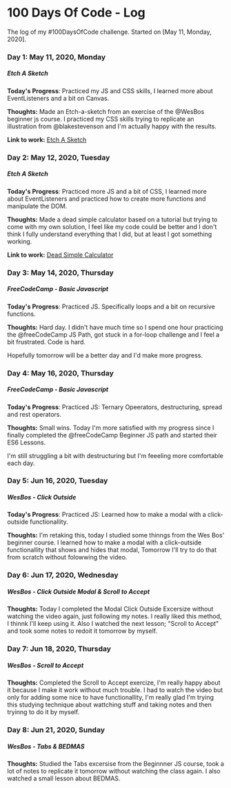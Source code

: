 # 100 Days Of Code - Log
The log of my #100DaysOfCode challenge. Started on [May 11, Monday, 2020].

### Day 1: May 11, 2020, Monday
##### Etch A Sketch

**Today's Progress**: Practiced my JS and CSS skills, I learned more about EventListeners and a bit on Canvas.

**Thoughts:** Made an Etch-a-sketch from an exercise of the @WesBos beginner js course.
I practiced my CSS skills trying to replicate an illustration from @blakestevenson
and I'm actually happy with the results.

**Link to work:** [Etch A Sketch](https://friendly-thompson-1ee394.netlify.app)

### Day 2: May 12, 2020, Tuesday
##### Etch A Sketch

**Today's Progress**: Practiced more JS and a bit of CSS, I learned more about EventListeners and practiced how to create more functions and manipulate the DOM.

**Thoughts:** Made a dead simple calculator based on a tutorial but trying to come with my own solution,
I feel like my code could be better and I don't think I fully understand everything that I did,
but at least I got something working.

**Link to work:** [Dead Simple Calculator](https://dead-simple-calc.netlify.app)


### Day 3: May 14, 2020, Thursday
##### FreeCodeCamp - Basic Javascript

**Today's Progress**: Practiced JS. Specifically loops and a bit on recursive functions.

**Thoughts:** Hard day. I didn't have much time so I spend one hour practicing the 
@freeCodeCamp JS Path, got stuck in a for-loop challenge and I feel a bit frustrated. Code is hard.

Hopefully tomorrow will be a better day and I'd make more progress.


### Day 4: May 16, 2020, Thursday
##### FreeCodeCamp - Basic Javascript

**Today's Progress**: Practiced JS: Ternary Opeerators, destructuring, spread and rest operators.

**Thoughts:** Small wins. Today I'm more satisfied with my progress since I finally completed the 
@freeCodeCamp Beginner JS path and started their ES6 Lessons.

I'm still struggling a bit with destructuring but I'm feeeling more comfortable each day.

### Day 5: Jun 16, 2020, Tuesday
##### WesBos - Click Outside

**Today's Progress**: Practiced JS: Learned how to make a modal with a click-outside functionallity.

**Thoughts:** I'm retaking this, today I studied some thinngs from the Wes Bos' beginner course. I learned how to make a modal with a click-outside functionallity that shows and hides that modal, Tomorrow I'll try to do that from scratch without folowwing the video.

### Day 6: Jun 17, 2020, Wednesday
##### WesBos - Click Outside Modal & Scroll to Accept
**Thoughts:** Today I completed the Modal Click Outside Excersize without watching the video again, just following my notes. I really liked this method, I thinnk I'll keep using it. Also I watched the next lesson; "Scroll to Accept" and took some notes to redoit it tomorrow by myself.

### Day 7: Jun 18, 2020, Thursday
##### WesBos - Scroll to Accept
**Thoughts:** Completed the Scroll to Accept exercize, I'm really happy about it because I make it work without much trouble. I had to watch the video but only for adding some nice to have functionallity, I'm really glad I'm trying this studying technique about wattching stuff and taking notes and then tryinng to do it by myself.

### Day 8: Jun 21, 2020, Sunday
##### WesBos - Tabs & BEDMAS
**Thoughts:** Studied the Tabs excersise from the Beginnner JS course, took a lot of notes to replicate it tomorrow without watching the class again. I also watched a small lesson about BEDMAS.
